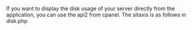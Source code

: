 If you want to display the disk usage of your server directly from the application, you can use the api2 from cpanel. 
The sitaxis is as follows in disk.php

